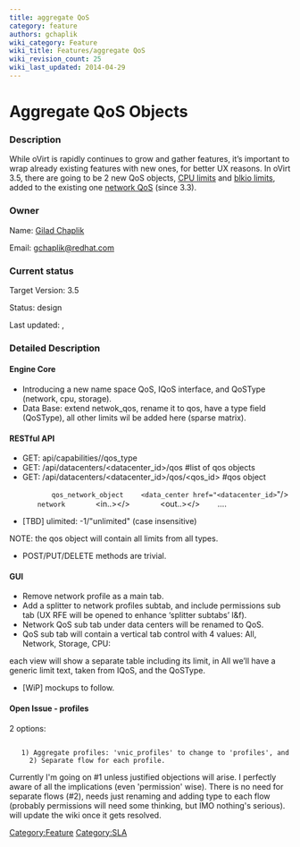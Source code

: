 ```yaml
---
title: aggregate QoS
category: feature
authors: gchaplik
wiki_category: Feature
wiki_title: Features/aggregate QoS
wiki_revision_count: 25
wiki_last_updated: 2014-04-29
---
```


# Aggregate QoS Objects

### Description

While oVirt is rapidly continues to grow and gather features, it’s important to wrap already existing features with new ones, for better UX reasons. In oVirt 3.5, there are going to be 2 new QoS objects, [CPU limits](http://www.ovirt.org/Features/CPU_SLA) and [blkio limits](http://www.ovirt.org/Features/blkio-support), added to the existing one [network QoS](http://www.ovirt.org/Features/Network_QoS) (since 3.3).

### Owner

Name: [ Gilad Chaplik](User:gchaplik)

Email: <gchaplik@redhat.com>

### Current status

Target Version: 3.5

Status: design

Last updated: ,

### Detailed Description

#### Engine Core

*   Introducing a new name space QoS, IQoS interface, and QoSType (network, cpu, storage).
*   Data Base: extend netwok_qos, rename it to qos, have a type field (QoSType), all other limits wil be added here (sparse matrix).

#### RESTful API

*   GET: api/capabilities/<version>/qos_type
*   GET: /api/datacenters/<datacenter_id>/qos #list of qos objects
*   GET: /api/datacenters/<datacenter_id>/qos/<qos_id> #qos object

`   `<qos id=”qos_id”>
`       `<name>`qos_network_object`</name>
             `<data_center href="<datacenter_id>`"/>
`       `<type>`network`</type>
`       `<in..></>
`       `<out..></>
             ….
`   `</qos>

*   [TBD] ulimited: -1/"unlimited" (case insensitive)

NOTE: the qos object will contain all limits from all types.

*   POST/PUT/DELETE methods are trivial.

#### GUI

*   Remove network profile as a main tab.
*   Add a splitter to network profiles subtab, and include permissions sub tab (UX RFE will be opened to enhance ‘splitter subtabs’ l&f).
*   Network QoS sub tab under data centers will be renamed to QoS.
*   QoS sub tab will contain a vertical tab control with 4 values: All, Network, Storage, CPU:

each view will show a separate table including its limit, in All we’ll have a generic limit text, taken from IQoS, and the QoSType.

*   [WiP] mockups to follow.

#### Open Issue - profiles

2 options:

         1) Aggregate profiles: 'vnic_profiles' to change to 'profiles', and include a type field (sparse matrix).
         2) Separate flow for each profile.

Currently I'm going on #1 unless justified objections will arise. I perfectly aware of all the implications (even 'permission' wise). There is no need for separate flows (#2), needs just renaming and adding type to each flow (probably permissions will need some thinking, but IMO nothing's serious). will update the wiki once it gets resolved.

<Category:Feature> <Category:SLA>
